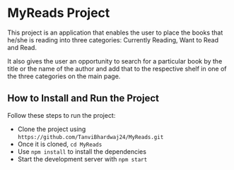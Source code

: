 # MyReads Project

This project is an application that enables the user to place the books that he/she is reading into three categories: Currently Reading, Want to Read and Read. 

It also gives the user an opportunity to search for a particular book by the title or the name of the author and add that to the respective shelf in one of the three categories on the main page. 

## How to Install and Run the Project

Follow these steps to run the project:

* Clone the project using `https://github.com/TanviBhardwaj24/MyReads.git`
* Once it is cloned, `cd MyReads`
* Use `npm install` to install the dependencies
* Start the development server with `npm start`

